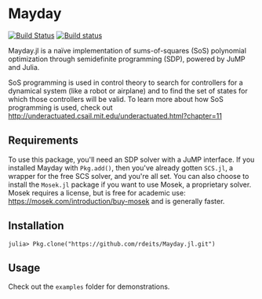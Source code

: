 # Mayday

[![Build Status](https://travis-ci.org/rdeits/Mayday.jl.svg?branch=master)](https://travis-ci.org/rdeits/Mayday.jl)
[![Build status](https://ci.appveyor.com/api/projects/status/h5n4etw5lir9iu3h?svg=true)](https://ci.appveyor.com/project/rdeits/mayday-jl)

Mayday.jl is a naïve implementation of sums-of-squares (SoS) polynomial optimization through semidefinite programming (SDP), powered by JuMP and Julia. 

SoS programming is used in control theory to search for controllers for a dynamical system (like a robot or airplane) and to find the set of states for which those controllers will be valid. To learn more about how SoS programming is used, check out <http://underactuated.csail.mit.edu/underactuated.html?chapter=11>

## Requirements

To use this package, you'll need an SDP solver with a JuMP interface. If you installed Mayday with `Pkg.add()`, then you've already gotten `SCS.jl`, a wrapper for the free SCS solver, and you're all set. You can also choose to install the `Mosek.jl` package if you want to use  Mosek, a proprietary solver. Mosek requires a license, but is free for academic use: <https://mosek.com/introduction/buy-mosek> and is generally faster. 

## Installation

	julia> Pkg.clone("https://github.com/rdeits/Mayday.jl.git")

## Usage

Check out the `examples` folder for demonstrations. 
